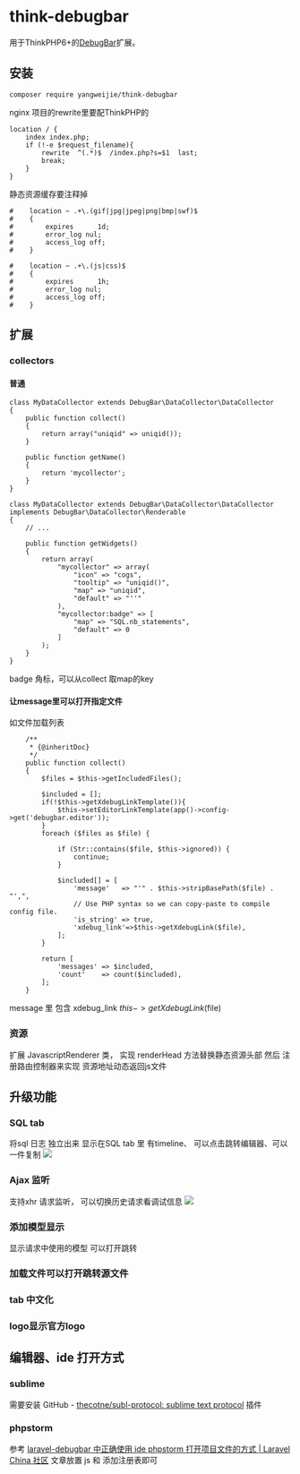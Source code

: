 # think-debugbar

用于ThinkPHP6+的[DebugBar](http://phpdebugbar.com/)扩展。

## 安装

~~~
composer require yangweijie/think-debugbar
~~~

nginx 项目的rewrite里要配ThinkPHP的

~~~
location / {
	index index.php;
	if (!-e $request_filename){
		rewrite  ^(.*)$  /index.php?s=$1  last;
		break;
	}
}
~~~

静态资源缓存要注释掉
~~~
#    location ~ .+\.(gif|jpg|jpeg|png|bmp|swf)$
#    {
#        expires      1d;
#        error_log nul;
#        access_log off;
#    }

#    location ~ .+\.(js|css)$
#    {
#        expires      1h;
#        error_log nul;
#        access_log off;
#    }
~~~

## 扩展
### collectors
#### 普通
~~~ tab
class MyDataCollector extends DebugBar\DataCollector\DataCollector
{
    public function collect()
    {
        return array("uniqid" => uniqid());
    }

    public function getName()
    {
        return 'mycollector';
    }
}
~~~

~~~ widget
class MyDataCollector extends DebugBar\DataCollector\DataCollector implements DebugBar\DataCollector\Renderable
{
    // ...

    public function getWidgets()
    {
        return array(
            "mycollector" => array(
                "icon" => "cogs",
                "tooltip" => "uniqid()",
                "map" => "uniqid",
                "default" => "''"
            ),
            "mycollector:badge" => [
                "map" => "SQL.nb_statements",
                "default" => 0
            ]
        );
    }
}
~~~
badge 角标，可以从collect 取map的key

#### 让message里可以打开指定文件
如文件加载列表

~~~
    /**
     * {@inheritDoc}
     */
    public function collect()
    {
        $files = $this->getIncludedFiles();

        $included = [];
        if(!$this->getXdebugLinkTemplate()){
            $this->setEditorLinkTemplate(app()->config->get('debugbar.editor'));
        }
        foreach ($files as $file) {

            if (Str::contains($file, $this->ignored)) {
                continue;
            }

            $included[] = [
                'message'   => "'" . $this->stripBasePath($file) . "',",
                // Use PHP syntax so we can copy-paste to compile config file.
                'is_string' => true,
                'xdebug_link'=>$this->getXdebugLink($file),
            ];
        }

        return [
            'messages' => $included,
            'count'    => count($included),
        ];
    }
~~~
message 里  包含 xdebug_link $this->getXdebugLink($file)


### 资源
扩展 JavascriptRenderer 类，
实现 renderHead 方法替换静态资源头部
然后 注册路由控制器来实现 资源地址动态返回js文件


## 升级功能

### SQL tab
将sql 日志 独立出来 显示在SQL tab 里 有timeline、 可以点击跳转编辑器、可以一件复制
![](https://cdn.jsdelivr.net/gh/yangweijie/think-debugbar/screen/SQL.png)

### Ajax 监听 
支持xhr 请求监听， 可以切换历史请求看调试信息
![](https://cdn.jsdelivr.net/gh/yangweijie/think-debugbar/screen/ajax.png)
### 添加模型显示
显示请求中使用的模型 可以打开跳转

### 加载文件可以打开跳转源文件

### tab 中文化

### logo显示官方logo

## 编辑器、ide 打开方式

### sublime
需要安装 GitHub - [thecotne/subl-protocol: sublime text protocol](https://github.com/thecotne/subl-protocol) 插件

### phpstorm
参考 [laravel-debugbar 中正确使用 ide phpstorm 打开项目文件的方式 | Laravel China 社区](https://learnku.com/articles/77072) 文章放置 js 和 添加注册表即可

